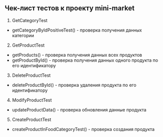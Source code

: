 ## Чек-лист тестов к проекту mini-market

1. GetCategoryTest
  - getCategoryByIdPositiveTest() - проверка получения данных категории
2. GetProductTest
  - getProducts() - проверка получения данных всех продуктов
  - getProductById() - проверка получения данных одного продукта по его идентификатору
3. DeleteProductTest
  - deleteProductById() - проверка удаления продукта по его идентификатору
4. ModifyProductTest
  - updateProductData() - проверка обновления данные продукта
5. CreateProductTest
  - createProductInFoodCategoryTest() - проверка создания продукта

